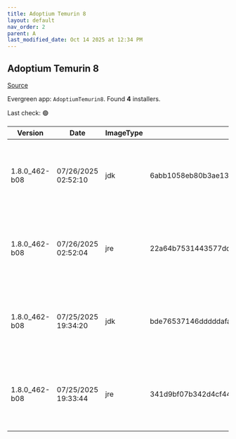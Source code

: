 ```yaml
---
title: Adoptium Temurin 8
layout: default
nav_order: 2
parent: A
last_modified_date: Oct 14 2025 at 12:34 PM
---
```


## Adoptium Temurin 8

[Source](https://adoptium.net/)

Evergreen app: `AdoptiumTemurin8`. Found **4** installers.

Last check: 🟢

| Version       | Date                | ImageType | Checksum                                                         | Size     | Architecture | Type | URI                                                                                                                                                                                                                                                              |
| ------------- | ------------------- | --------- | ---------------------------------------------------------------- | -------- | ------------ | ---- | ---------------------------------------------------------------------------------------------------------------------------------------------------------------------------------------------------------------------------------------------------------------- |
| 1.8.0_462-b08 | 07/26/2025 02:52:10 | jdk       | 6abb1058eb80b3ae13f63cd7aef302724aebaf0a68924fee6a503ff4a0a39901 | 89026560 | x64          | msi  | [https://github.com/adoptium/temurin8-binaries/releases/download/jdk8u462-b08/OpenJDK8U-jdk_x64_windows_hotspot_8u462b08.msi](https://github.com/adoptium/temurin8-binaries/releases/download/jdk8u462-b08/OpenJDK8U-jdk_x64_windows_hotspot_8u462b08.msi)       |
| 1.8.0_462-b08 | 07/26/2025 02:52:04 | jre       | 22a64b7531443577dd70eb244c943111121180dbf20a6a867452ed6da99b556d | 32280576 | x64          | msi  | [https://github.com/adoptium/temurin8-binaries/releases/download/jdk8u462-b08/OpenJDK8U-jre_x64_windows_hotspot_8u462b08.msi](https://github.com/adoptium/temurin8-binaries/releases/download/jdk8u462-b08/OpenJDK8U-jre_x64_windows_hotspot_8u462b08.msi)       |
| 1.8.0_462-b08 | 07/25/2025 19:34:20 | jdk       | bde76537146dddddafa6bcaeb603af173e4144084f8ab3337d575da84604a72b | 89260032 | x86          | msi  | [https://github.com/adoptium/temurin8-binaries/releases/download/jdk8u462-b08/OpenJDK8U-jdk_x86-32_windows_hotspot_8u462b08.msi](https://github.com/adoptium/temurin8-binaries/releases/download/jdk8u462-b08/OpenJDK8U-jdk_x86-32_windows_hotspot_8u462b08.msi) |
| 1.8.0_462-b08 | 07/25/2025 19:33:44 | jre       | 341d9bf07b342d4cf4472cbd31d7fa8099d21d4423dbf0ee7c9342d91047c6dd | 30404608 | x86          | msi  | [https://github.com/adoptium/temurin8-binaries/releases/download/jdk8u462-b08/OpenJDK8U-jre_x86-32_windows_hotspot_8u462b08.msi](https://github.com/adoptium/temurin8-binaries/releases/download/jdk8u462-b08/OpenJDK8U-jre_x86-32_windows_hotspot_8u462b08.msi) |
